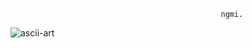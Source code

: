                                                    ngmi.
![ascii-art](https://user-images.githubusercontent.com/94207174/141601690-b1eeb1ee-9d97-4ec3-b63b-0dfb42d67080.png)
